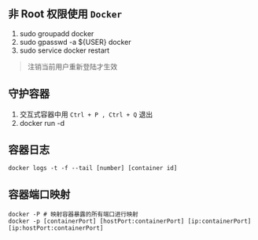 ## 非 Root 权限使用 `Docker`

1. sudo groupadd docker
2. sudo gpasswd -a ${USER} docker
3. sudo service docker restart

> 注销当前用户重新登陆才生效

## 守护容器

1. 交互式容器中用 `Ctrl + P , Ctrl + Q` 退出
2. docker run -d

## 容器日志

```shell
docker logs -t -f --tail [number] [container id]
```

## 容器端口映射

```shell
docker -P # 映射容器暴露的所有端口进行映射
docker -p [containerPort] [hostPort:containerPort] [ip:containerPort] [ip:hostPort:containerPort]
```

